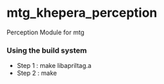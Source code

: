 # mtg_khepera_perception
Perception Module for mtg

### Using the build system
* Step 1 : make libapriltag.a
* Step 2 : make
